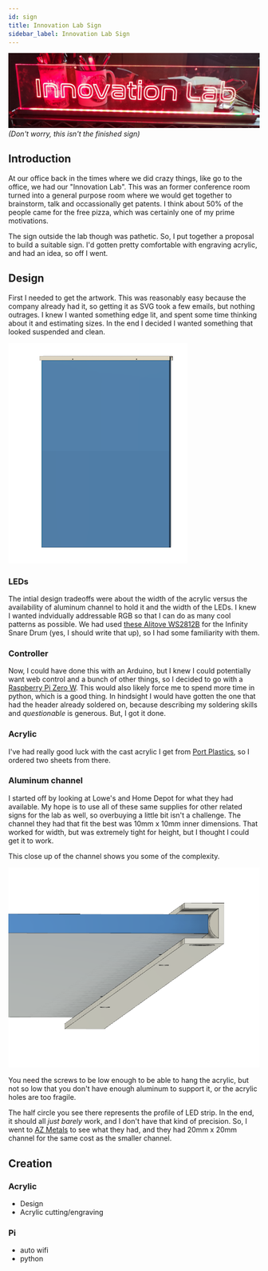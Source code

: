 ```yaml
---
id: sign
title: Innovation Lab Sign
sidebar_label: Innovation Lab Sign
---
```


![Test sign](files/lab-banner.jpg)
*(Don't worry, this isn't the finished sign)*

## Introduction
At our office back in the times where we did crazy things, like go to the office, we had our "Innovation Lab".  This was an former conference room turned into a general purpose room where we would get together to brainstorm, talk and occassionally get patents.  I think about 50% of the people came for the free pizza, which was certainly one of my prime motivations.

The sign outside the lab though was pathetic.  So, I put together a proposal to build a suitable sign.  I'd gotten pretty comfortable with engraving acrylic, and had an idea, so off I went.

## Design
First I needed to get the artwork.  This was reasonably easy because the company already had it, so getting it as SVG took a few emails, but nothing outrages.  I knew I wanted something edge lit, and spent some time thinking about it and estimating sizes.  In the end I decided I wanted something that looked suspended and clean. 

![Modeled overview](files/overview.png)

### LEDs
The intial design tradeoffs were about the width of the acrylic versus the availability of aluminum channel to hold it and the width of the LEDs.  I knew I wanted indvidually addressable RGB so that I can do as many cool patterns as possible.  We had used [these Alitove WS2812B](https://smile.amazon.com/gp/product/B07FVR6W71/ref=ppx_yo_dt_b_search_asin_title?ie=UTF8&psc=1) for the Infinity Snare Drum (yes, I should write that up), so I had some familiarity with them.

### Controller
Now, I could have done this with an Arduino, but I knew I could potentially want web control and a bunch of other things, so I decided to go with a [Raspberry Pi Zero W](https://www.adafruit.com/product/3410).  This would also likely force me to spend more time in python, which is a good thing.  In hindsight I would have gotten the one that had the header already soldered on, because describing my soldering skills and *questionable* is generous.  But, I got it done.

### Acrylic
I've had really good luck with the cast acrylic I get from [Port Plastics](https://portplastics.com), so I ordered two sheets from there.

### Aluminum channel
I started off by looking at Lowe's and Home Depot for what they had available.  My hope is to use all of these same supplies for other related signs for the lab as well, so overbuying a little bit isn't a challenge.  The channel they had that fit the best was 10mm x 10mm inner dimensions.  That worked for width, but was extremely tight for height, but I thought I could get it to work.

This close up of the channel shows you some of the complexity.

![Channel closeup detail](files/channel-detail.png)

You need the screws to be low enough to be able to hang the acrylic, but not so low that you don't have enough aluminum to support it, or the acrylic holes are too fragile.

The half circle you see there represents the profile of LED strip.  In the end, it should all *just barely* work, and I don't have that kind of precision.   So, I went to [AZ Metals](https://www.az-metals.net/) to see what they had, and they had 20mm x 20mm channel for the same cost as the smaller channel.

## Creation

### Acrylic
* Design
* Acrylic cutting/engraving

### Pi

* auto wifi
* python




